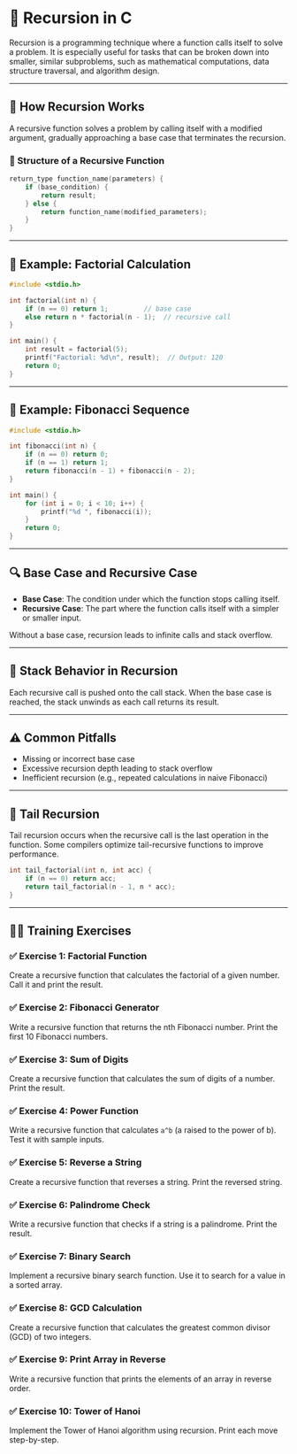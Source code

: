 # 🔁 Recursion in C

Recursion is a programming technique where a function calls itself to solve a problem. It is especially useful for tasks that can be broken down into smaller, similar subproblems, such as mathematical computations, data structure traversal, and algorithm design.

---

## 🧠 How Recursion Works

A recursive function solves a problem by calling itself with a modified argument, gradually approaching a base case that terminates the recursion.

### 🔹 Structure of a Recursive Function

```c
return_type function_name(parameters) {
    if (base_condition) {
        return result;
    } else {
        return function_name(modified_parameters);
    }
}
```

---

## 🔸 Example: Factorial Calculation

```c
#include <stdio.h>

int factorial(int n) {
    if (n == 0) return 1;         // base case
    else return n * factorial(n - 1);  // recursive call
}

int main() {
    int result = factorial(5);
    printf("Factorial: %d\n", result);  // Output: 120
    return 0;
}
```

---

## 🔸 Example: Fibonacci Sequence

```c
#include <stdio.h>

int fibonacci(int n) {
    if (n == 0) return 0;
    if (n == 1) return 1;
    return fibonacci(n - 1) + fibonacci(n - 2);
}

int main() {
    for (int i = 0; i < 10; i++) {
        printf("%d ", fibonacci(i));
    }
    return 0;
}
```

---

## 🔍 Base Case and Recursive Case

- **Base Case**: The condition under which the function stops calling itself.
- **Recursive Case**: The part where the function calls itself with a simpler or smaller input.

Without a base case, recursion leads to infinite calls and stack overflow.

---

## 🧮 Stack Behavior in Recursion

Each recursive call is pushed onto the call stack. When the base case is reached, the stack unwinds as each call returns its result.

---

## ⚠️ Common Pitfalls

- Missing or incorrect base case
- Excessive recursion depth leading to stack overflow
- Inefficient recursion (e.g., repeated calculations in naive Fibonacci)

---

## 🧰 Tail Recursion

Tail recursion occurs when the recursive call is the last operation in the function. Some compilers optimize tail-recursive functions to improve performance.

```c
int tail_factorial(int n, int acc) {
    if (n == 0) return acc;
    return tail_factorial(n - 1, n * acc);
}
```

---

## 🧑‍💻 Training Exercises

### ✅ Exercise 1: Factorial Function
Create a recursive function that calculates the factorial of a given number. Call it and print the result.

### ✅ Exercise 2: Fibonacci Generator
Write a recursive function that returns the nth Fibonacci number. Print the first 10 Fibonacci numbers.

### ✅ Exercise 3: Sum of Digits
Create a recursive function that calculates the sum of digits of a number. Print the result.

### ✅ Exercise 4: Power Function
Write a recursive function that calculates `a^b` (a raised to the power of b). Test it with sample inputs.

### ✅ Exercise 5: Reverse a String
Create a recursive function that reverses a string. Print the reversed string.

### ✅ Exercise 6: Palindrome Check
Write a recursive function that checks if a string is a palindrome. Print the result.

### ✅ Exercise 7: Binary Search
Implement a recursive binary search function. Use it to search for a value in a sorted array.

### ✅ Exercise 8: GCD Calculation
Create a recursive function that calculates the greatest common divisor (GCD) of two integers.

### ✅ Exercise 9: Print Array in Reverse
Write a recursive function that prints the elements of an array in reverse order.

### ✅ Exercise 10: Tower of Hanoi
Implement the Tower of Hanoi algorithm using recursion. Print each move step-by-step.
